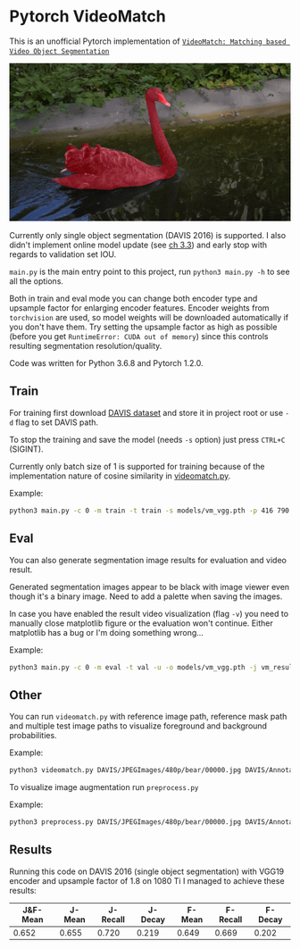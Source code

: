 # Pytorch VideoMatch

This is an unofficial Pytorch implementation of [`VideoMatch: Matching based Video Object Segmentation`](https://arxiv.org/pdf/1809.01123.pdf)

<p align="center">
  <img src="docs/blackswan.gif" alt="blackswan videomatch result gif" />
</p>

Currently only single object segmentation (DAVIS 2016) is supported. I also didn't implement online model update (see [ch 3.3](https://arxiv.org/pdf/1809.01123.pdf))
and early stop with regards to validation set IOU.

`main.py` is the main entry point to this project, run `python3 main.py -h` to see all the options.

Both in train and eval mode you can change both encoder type and upsample factor for enlarging encoder features. Encoder weights from `torchvision` are used, so model weights will be
downloaded automatically if you don't have them. Try setting the upsample factor as high as possible (before you get `RuntimeError: CUDA out of memory`) since
this controls resulting segmentation resolution/quality.

Code was written for Python 3.6.8 and Pytorch 1.2.0.

## Train
For training first download [DAVIS dataset](https://davischallenge.org/davis2016/code.html) and store it in project root or use `-d` flag to set DAVIS path.

To stop the training and save the model (needs `-s` option) just press `CTRL+C` (SIGINT).

Currently only batch size of 1 is supported for training because of the implementation nature of cosine similarity in [videomatch.py](videomatch.py).

Example:
```bash
python3 main.py -c 0 -m train -t train -s models/vm_vgg.pth -p 416 790 -l 1e-5 -x
```
## Eval
You can also generate segmentation image results for evaluation and video result.

Generated segmentation images appear to be black with image viewer even though it's a binary image. 
Need to add a palette when saving the images.

In case you have enabled the result video visualization (flag `-v`) you need to manually close matplotlib figure or
the evaluation won't continue. Either matplotlib has a bug or I'm doing something wrong...

Example:
```bash
python3 main.py -c 0 -m eval -t val -u -o models/vm_vgg.pth -j vm_results -v
```

## Other
You can run `videomatch.py` with reference image path, reference mask path and multiple test image paths to visualize foreground and background probabilities.

Example:
```bash
python3 videomatch.py DAVIS/JPEGImages/480p/bear/00000.jpg DAVIS/Annotations/480p/bear/00000.png DAVIS/JPEGImages/480p/bear/00001.jpg
```

To visualize image augmentation run `preprocess.py`

Example:
```bash
python3 preprocess.py DAVIS/JPEGImages/480p/bear/00000.jpg DAVIS/Annotations/480p/bear/00000.png
```

## Results
Running this code on DAVIS 2016 (single object segmentation) with VGG19 encoder and upsample factor of 1.8 
on 1080 Ti I managed to achieve these results:

| J&F-Mean | J-Mean | J-Recall | J-Decay | F-Mean | F-Recall | F-Decay |
| ------------- | ------------- | ------------- | ------------- | ------------- | ------------- | ------------- |
| 0.652 | 0.655 | 0.720 | 0.219 | 0.649 | 0.669 | 0.202 |
